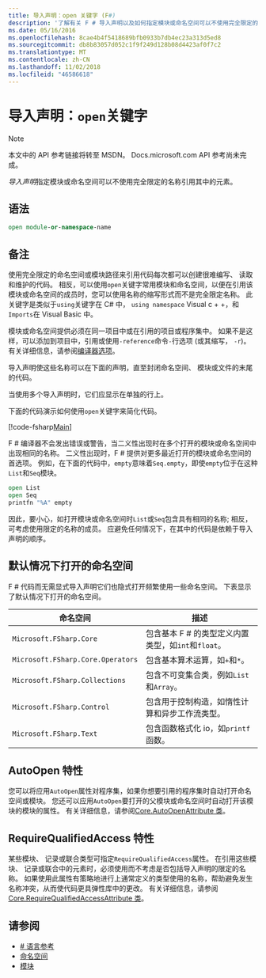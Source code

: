 ```yaml
---
title: 导入声明：open 关键字 (F#)
description: '了解有关 F # 导入声明以及如何指定模块或命名空间可以不使用完全限定的名称引用其中的元素。'
ms.date: 05/16/2016
ms.openlocfilehash: 8cae4b4f5418689bfb0933b7db4ec23a313d5ed8
ms.sourcegitcommit: db8b83057d052c1f9f249d128b08d4423af0f7c2
ms.translationtype: MT
ms.contentlocale: zh-CN
ms.lasthandoff: 11/02/2018
ms.locfileid: "46586618"
---
```

# <a name="import-declarations-the-open-keyword"></a>导入声明：`open`关键字

> [!NOTE]
本文中的 API 参考链接将转至 MSDN。  Docs.microsoft.com API 参考尚未完成。

*导入声明*指定模块或命名空间可以不使用完全限定的名称引用其中的元素。

## <a name="syntax"></a>语法

```fsharp
open module-or-namespace-name
```

## <a name="remarks"></a>备注

使用完全限定的命名空间或模块路径来引用代码每次都可以创建很难编写、 读取和维护的代码。 相反，可以使用`open`关键字常用模块和命名空间，以便在引用该模块或命名空间的成员时，您可以使用名称的缩写形式而不是完全限定名称。 此关键字是类似于`using`关键字在 C# 中， `using namespace` Visual c + +，和`Imports`在 Visual Basic 中。

模块或命名空间提供必须在同一项目中或在引用的项目或程序集中。 如果不是这样，可以添加到项目中，引用或使用`-reference`命令`-`行选项 (或其缩写， `-r`)。 有关详细信息，请参阅[编译器选项](compiler-options.md)。

导入声明使这些名称可以在下面的声明，直至封闭命名空间、 模块或文件的末尾的代码。

当使用多个导入声明时，它们应显示在单独的行上。

下面的代码演示如何使用`open`关键字来简化代码。

[!code-fsharp[Main](../../../samples/snippets/fsharp/lang-ref-2/snippet6801.fs)]

F # 编译器不会发出错误或警告，当二义性出现时在多个打开的模块或命名空间中出现相同的名称。 二义性出现时，F # 提供对更多最近打开的模块或命名空间的首选项。 例如，在下面的代码中，`empty`意味着`Seq.empty`，即使`empty`位于在这种`List`和`Seq`模块。

```fsharp
open List
open Seq
printfn "%A" empty
```

因此，要小心，如打开模块或命名空间时`List`或`Seq`包含具有相同的名称; 相反，可考虑使用限定的名称的成员。 应避免任何情况下，在其中的代码是依赖于导入声明的顺序。

## <a name="namespaces-that-are-open-by-default"></a>默认情况下打开的命名空间

F # 代码而无需显式导入声明它们也隐式打开频繁使用一些命名空间。 下表显示了默认情况下打开的命名空间。

|命名空间|描述|
|---------|-----------|
|`Microsoft.FSharp.Core`|包含基本 F # 的类型定义内置类型，如`int`和`float`。|
|`Microsoft.FSharp.Core.Operators`|包含基本算术运算，如`+`和`*`。|
|`Microsoft.FSharp.Collections`|包含不可变集合类，例如`List`和`Array`。|
|`Microsoft.FSharp.Control`|包含用于控制构造，如惰性计算和异步工作流类型。|
|`Microsoft.FSharp.Text`|包含函数格式化 io，如`printf`函数。|

## <a name="autoopen-attribute"></a>AutoOpen 特性

您可以将应用`AutoOpen`属性对程序集，如果你想要引用的程序集时自动打开命名空间或模块。 您还可以应用`AutoOpen`要打开的父模块或命名空间时自动打开该模块的模块的属性。 有关详细信息，请参阅[Core.AutoOpenAttribute 类](https://msdn.microsoft.com/visualfsharpdocs/conceptual/core.autoopenattribute-class-%5bfsharp%5d)。

## <a name="requirequalifiedaccess-attribute"></a>RequireQualifiedAccess 特性

某些模块、 记录或联合类型可指定`RequireQualifiedAccess`属性。 在引用这些模块、 记录或联合中的元素时，必须使用而不考虑是否包括导入声明的限定的名称。 如果使用此属性有策略地进行上通常定义的类型使用的名称，帮助避免发生名称冲突，从而使代码更具弹性库中的更改。 有关详细信息，请参阅[Core.RequireQualifiedAccessAttribute 类](https://msdn.microsoft.com/visualfsharpdocs/conceptual/core.requirequalifiedaccessattribute-class-%5Bfsharp%5D)。

## <a name="see-also"></a>请参阅

- [# 语言参考](index.md)
- [命名空间](namespaces.md)
- [模块](modules.md)
